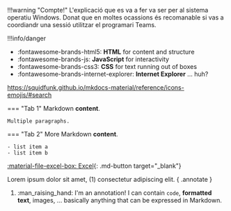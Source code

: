 !!!warning "Compte!"
    L'explicació que es va a fer va ser per al sistema operatiu Windows. Donat que en moltes ocassions és recomanable si vas a coordiandr una sessió utilitzar el programari Teams.

!!!info/danger

<div class="grid cards" markdown>

- :fontawesome-brands-html5: __HTML__ for content and structure
- :fontawesome-brands-js: __JavaScript__ for interactivity
- :fontawesome-brands-css3: __CSS__ for text running out of boxes
- :fontawesome-brands-internet-explorer: __Internet Explorer__ ... huh?

</div>

https://squidfunk.github.io/mkdocs-material/reference/icons-emojis/#search

=== "Tab 1"
    Markdown **content**.

    Multiple paragraphs.

=== "Tab 2"
    More Markdown **content**.

    - list item a
    - list item b



[:material-file-excel-box: Excel](https://gvaedu-my.sharepoint.com/:x:/r/personal/ar_vicenteboix_edu_gva_es/_layouts/15/Doc.aspx?sourcedoc=%7B3EAC1ABB-CA4F-471F-924F-205086DEC715%7D&file=Full_de_control_estat%20-%20copia.xlsx&wdOrigin=TEAMS-MAGLEV.p2p_ns.rwc&action=default&mobileredirect=true){: .md-button target="_blank"}




Lorem ipsum dolor sit amet, (1) consectetur adipiscing elit.
{ .annotate }

1.  :man_raising_hand: I'm an annotation! I can contain `code`, __formatted
    text__, images, ... basically anything that can be expressed in Markdown.